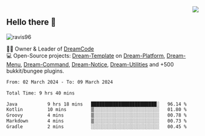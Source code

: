 <img align='right' src="https://github-readme-stats.vercel.app/api?username=Ravis96&show_icons=true">

## Hello there 👋
<p align="left"> <img src="https://komarev.com/ghpvc/?username=ravis96&label=Profile%20views&color=0e75b6&style=flat" alt="ravis96" /> </p>

👨‍💻 Owner & Leader of [DreamCode](https://github.com/DreamPoland) <br>
💻 Open-Source projects: [Dream-Template](https://github.com/DreamPoland/dream-template) on [Dream-Platform](https://github.com/DreamPoland/dream-platform), [Dream-Menu](https://github.com/DreamPoland/dream-menu), [Dream-Command](https://github.com/DreamPoland/dream-command), [Dream-Notice](https://github.com/DreamPoland/dream-notice), [Dream-Utilities](https://github.com/DreamPoland/dream-utilities) and +500 bukkit/bungee plugins.

<!--START_SECTION:waka-->

```txt
From: 02 March 2024 - To: 09 March 2024

Total Time: 9 hrs 40 mins

Java           9 hrs 18 mins   ████████████████████████░   96.14 %
Kotlin         10 mins         ▒░░░░░░░░░░░░░░░░░░░░░░░░   01.80 %
Groovy         4 mins          ▒░░░░░░░░░░░░░░░░░░░░░░░░   00.78 %
Markdown       4 mins          ▒░░░░░░░░░░░░░░░░░░░░░░░░   00.73 %
Gradle         2 mins          ░░░░░░░░░░░░░░░░░░░░░░░░░   00.45 %
```

<!--END_SECTION:waka-->
